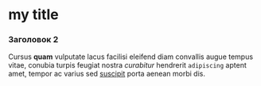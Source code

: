 # my title

### Заголовок 2

 Cursus **quam** vulputate lacus facilisi eleifend diam convallis augue tempus vitae, conubia turpis feugiat nostra _curabitur_ hendrerit `adipiscing` aptent amet, tempor ac varius sed [suscipit](./#undefined) porta aenean morbi dis.

